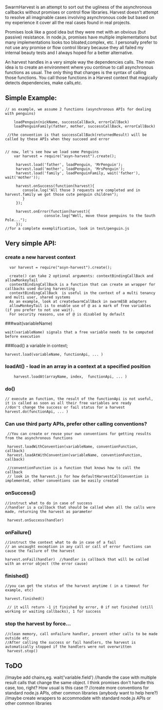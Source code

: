 SwarmHarvest is an attempt to sort out the ugliness of the asynchronous callbacks without promises or control flow libraries.
Harvest doesn't attempt to resolve all imaginable cases involving asynchronous code but based on my experience it cover all the real cases found in real projects.

 Promises look like a good idea but they were met with an obvious (but passive) resistance. In node.js, promises have multiple implementations but many implementations looks too bloated,complex, etc.
 I personally prefer to not use any promise or flow control library because they all failed my internal beauty tests and I always hoped for a better alternative.

 An harvest handles in a very simple way the dependencies calls.
 The main idea is to create an environment where you continue to call asynchronous functions as usual.
 The only thing that changes is the syntax of calling those functions. You call those functions in a Harvest context that magically detects dependencies, make calls,etc.

## Simple Example:

    // as example, we assume 2 functions (asynchronous APIs for dealing with penguins)
    
        loadPenguin(nickName, successCallBack, errorCallBack)
        loadPenguinFamily(father, mother, successCallBack, errorCallBack)
     
     //the convention is that successCallBack(returnedResult) will be called by these APIs when they succeed and error


    // now, let's see how we load some Penguins
        var harvest = require("asyn-harvest").create();

         harvest.load('father', loadPenguin, 'MrPenguin');
         harvest.load('mother', loadPenguin, 'MrsPenguin');
         harvest.load('family', loadPenguinFamily, wait('father'), wait('mother'));

         harvest.onSuccess(function(harvest){
            console.log("All those 3 requests are completed and in harvest.family we got those cute penguin children");
            }
         });

         harvest.onError(function(harvest){
                      console.log("Well, move those penguins to the South Pole...");
         });
    //for a complete exemplification, look in test/penguin.js



##    Very simple API:

### create a new harvest context

      var harvest = require("asyn-harvest").create();

      create() can take 2 optional arguments: contextBindingCallBack and allowMonkeyTail
      contextBindingCallBack is a function that can create an wrapper for callbacks used during harvesting
      contextBindingCallBack  is useful in the context of a multi tenancy and multi user, shared systems
      As an example, look at createSwarmCallBack in swarmESB adapters
      allowMonkeyTail is to enable use of @ as a mark of free variables (if you prefer to not use wait).
      For security reasons, use of @ is disabled by default


###wait(variableName)

    wait(variableName) signals that a free variable needs to be computed before execution


###load() a variable in context; 

    harvest.load(variableName, functionApi, ... )

### loadAt() - load in an array in a context at a specified position

        harvest.loadAt(arrayName, index,  functionApi, ... )

### do()

    // execute an function, the result of the functionApi is not useful, it is called as soon as all their free variables are ready
    //don't change the success or fail status for a harvest
    harvest.do(functionApi, ... )

### Can use third party APIs, prefer other calling conventions?

     //You can create or reuse your own conventions for getting results from the asynchronous functions

     harvest.loadWithConvention(variableName, conventionFunction, callback)
     harvest.loadAtWithConvention(variableName, conventionFunction, callback)

     //conventionFunction is a function that knows how to call the callback
     // look in the harvest.js for how defaultHarvestCallConvention is implemented, other conventions can be easily created

### onSuccess()

    //instruct what to do in case of success 
    //handler is a callback that should be called when all the calls were made, returning the harvest as parameter

     harvest.onSuccess(handler)

### onFailure()

    //instruct the context what to do in case of a fail
    // an uncaught exception in any call or call of error functions can cause the failure of the harvest

    harvest.onFail(handler)  //handler is callback that will be called with an error object (the error cause)


### finished() 

    //you can get the status of the harvest anytime ( in a timeout for example, etc)

    harvest.finished()

     // it will return -1 it finished by error, 0 if not finished (still working or waiting callbacks), 1 for success

### stop the harvest by force...

    //clean memory, call onFailure handler, prevent other calls to be made outside etc
    //After calling the success or fail handlers, the harvest is automatically stopped if the handlers were not overwritten
     harvest.stop()




## ToDO
   //maybe add chains,eg.  wait('variable.field')
   //handle the case with multiple result calls that change the same object. I think promises don't handle this case, too, right? How usual is this case !?
   //create more conventions for standard node.js APIs, other common libraries (anybody want to help here?)
   //maybe create wrappers to accommodate with standard node.js APIs or other common libraries

